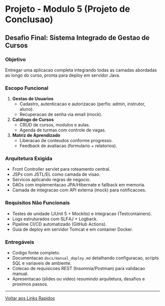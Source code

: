 # Projeto - Modulo 5 (Projeto de Conclusao)

## Desafio Final: Sistema Integrado de Gestao de Cursos

### Objetivo
Entregar uma aplicacao completa integrando todas as camadas abordadas ao longo do curso, pronta para deploy em servidor Java.

### Escopo Funcional
1. **Gestao de Usuarios**
   - Cadastro, autenticacao e autorizacao (perfis: admin, instrutor, aluno).
   - Recuperacao de senha via email (mock).
2. **Catálogo de Cursos**
   - CRUD de cursos, modulos e aulas.
   - Agenda de turmas com controle de vagas.
3. **Matriz de Aprendizado**
   - Liberacao de conteudos conforme progresso.
   - Feedback de avaliacao (formulario + relatorios).

### Arquitetura Exigida
- Front Controller servlet para roteamento central.
- JSPs com JSTL/EL como camada de visao.
- Servicos aplicando regras de negocio.
- DAOs com implementacao JPA/Hibernate e fallback em memoria.
- Camada de integracao com API externa (mock) para notificacoes.

### Requisitos Não Funcionais
- Testes de unidade (JUnit 5 + Mockito) e integracao (Testcontainers).
- Logs estruturados com SLF4J + Logback.
- Pipeline CI/CD automatizado (GitHub Actions).
- Guia de deploy em servidor Tomcat e em container Docker.

### Entregáveis
- Codigo fonte completo.
- Documentacao `docs/manual_deploy.md` detalhando configuracao, scripts SQL e variaveis de ambiente.
- Colecao de requisicoes REST (Insomnia/Postman) para validacao manual.
- Apresentacao (slides ou video) resumindo arquitetura, desafios e proximos passos.

---

[Voltar aos Links Rapidos](../README.md#links-rapidos)
